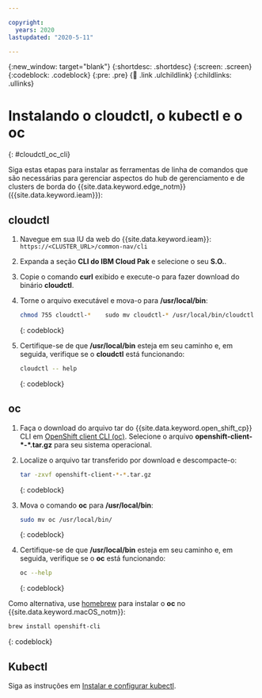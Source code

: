 ```yaml
---

copyright:
  years: 2020
lastupdated: "2020-5-11"

---
```


{:new_window: target="blank"}
{:shortdesc: .shortdesc}
{:screen: .screen}
{:codeblock: .codeblock}
{:pre: .pre}
{:child: .link .ulchildlink}
{:childlinks: .ullinks}

# Instalando o cloudctl, o kubectl e o oc
{: #cloudctl_oc_cli}

Siga estas etapas para instalar as ferramentas de linha de comandos que são necessárias para gerenciar aspectos do hub de gerenciamento e de clusters de borda do {{site.data.keyword.edge_notm}} ({{site.data.keyword.ieam}}):

## cloudctl

1. Navegue em sua IU da web do {{site.data.keyword.ieam}}: `https://<CLUSTER_URL>/common-nav/cli`

2. Expanda a seção **CLI do IBM Cloud Pak** e selecione o seu **S.O.**.

3. Copie o comando **curl** exibido e execute-o para fazer download do binário **cloudctl**.

4. Torne o arquivo executável e mova-o para **/usr/local/bin**:
  
   ```bash
   chmod 755 cloudctl-*    sudo mv cloudctl-* /usr/local/bin/cloudctl
   ```
   {: codeblock}

5. Certifique-se de que **/usr/local/bin** esteja em seu caminho e, em seguida, verifique se o **cloudctl** está funcionando:
  
   ```bash
   cloudctl -- help
   ```
   {: codeblock}

## oc

1. Faça o download do arquivo tar do {{site.data.keyword.open_shift_cp}} CLI em [OpenShift client CLI (oc)](https://mirror.openshift.com/pub/openshift-v4/clients/ocp/latest/). Selecione o arquivo **openshift-client-\*-\*.tar.gz** para seu sistema operacional.

2. Localize o arquivo tar transferido por download e descompacte-o:
  
   ```bash
   tar -zxvf openshift-client-*-*.tar.gz
   ```
   {: codeblock}

3. Mova o comando **oc** para **/usr/local/bin**:
  
   ```bash
   sudo mv oc /usr/local/bin/
   ```
   {: codeblock}

4. Certifique-se de que **/usr/local/bin** esteja em seu caminho e, em seguida, verifique se o **oc** está funcionando:
  
   ```bash
   oc --help
   ```
   {: codeblock}

Como alternativa, use [homebrew](https://brew.sh/) para instalar o **oc** no {{site.data.keyword.macOS_notm}}:
  
   ```bash
   brew install openshift-cli
   ```
   {: codeblock}

## Kubectl

Siga as instruções em [Instalar e configurar kubectl](https://kubernetes.io/docs/tasks/tools/install-kubectl/).
